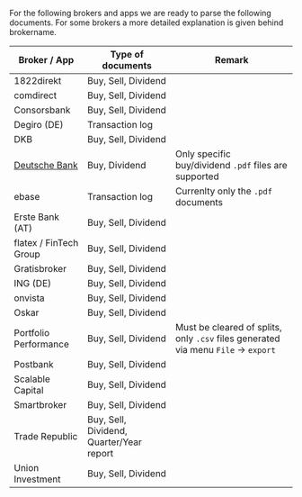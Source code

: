 For the following brokers and apps we are ready to parse the following documents. For some brokers
a more detailed explanation is given behind brokername.

| Broker / App           | Type of documents                        | Remark                                                                             |
| ---------------------- | ---------------------------------------- | ---------------------------------------------------------------------------------- |
| 1822direkt             | Buy, Sell, Dividend                      |                                                                                    |
| comdirect              | Buy, Sell, Dividend                      |                                                                                    |
| Consorsbank            | Buy, Sell, Dividend                      |                                                                                    |
| Degiro (DE)            | Transaction log                          |                                                                                    |
| DKB                    | Buy, Sell, Dividend                      |                                                                                    |
| [Deutsche Bank](docs/supportedBrokers/deutschebank.mde)  | Buy, Dividend | Only specific buy/dividend `.pdf` files are supported                       |
| ebase                  | Transaction log                          | Currenlty only the `.pdf` documents                                                |
| Erste Bank (AT)        | Buy, Sell, Dividend                      |                                                                                    |
| flatex / FinTech Group | Buy, Sell, Dividend                      |                                                                                    |
| Gratisbroker           | Buy, Sell, Dividend                      |                                                                                    |
| ING (DE)               | Buy, Sell, Dividend                      |                                                                                    |
| onvista                | Buy, Sell, Dividend                      |                                                                                    |
| Oskar                  | Buy, Sell, Dividend                      |                                                                                    |
| Portfolio Performance  | Buy, Sell, Dividend                      | Must be cleared of splits, only `.csv` files generated via menu `File` -> `export` |
| Postbank               | Buy, Sell, Dividend                      |                                                                                    |
| Scalable Capital       | Buy, Sell, Dividend                      |                                                                                    |
| Smartbroker            | Buy, Sell, Dividend                      |                                                                                    |
| Trade Republic         | Buy, Sell, Dividend, Quarter/Year report |                                                                                    |
| Union Investment       | Buy, Sell, Dividend                      |                                                                                    |

